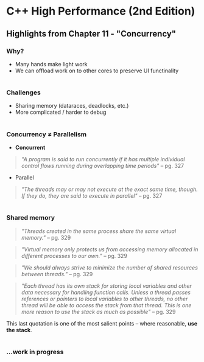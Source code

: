 # C++ High Performance (2nd Edition)

## Highlights from Chapter 11 - "Concurrency"

### Why?
* Many hands make light work
* We can offload work on to other cores to preserve UI functinality

#
### Challenges
* Sharing memory (dataraces, deadlocks, etc.)
* More complicated / harder to debug

#
### Concurrency ≠ Parallelism
* __Concurrent__

> _"A program is said to run concurrently if it has multiple individual control flows running during overlapping time periods"_ – pg. 327

* Parallel

> _"The threads may or may not execute at the exact same time, though. If they do, they are said to execute in parallel"_ – pg. 327

#
### Shared memory
> _"Threads created in the same process share the same virtual memory."_ – pg. 329

> _"Virtual memory only protects us from accessing memory allocated in different processes to our own."_ – pg. 329

> _"We should always strive to minimize the number of shared resources between threads."_ – pg. 329

> _"Each thread has its own stack for storing local variables and other data necessary for handling function calls. 
Unless a thread passes references or pointers to local variables to other threads, no other thread will be able to access the stack from that thread. 
This is one more reason to use the stack as much as possible"_ – pg. 329

This last quotation is one of the most salient points – where reasonable, __use the stack__.

#
### ...work in progress
